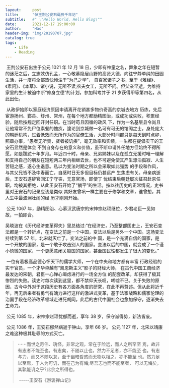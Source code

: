 ```yaml
---
layout:     post
title:      "悼王荆公安石诞辰千年记"
subtitle:   #" \"Hello World, Hello Blog\""
date:       2021-12-17 19:00:00
author:     "Hao"
header-img: "img/20190707.jpg"
catalog: true
tags:
    - Life
    - Reading
---
```

​		王荆公安石出生于公元 1021 年 12 月 18 日，少即有神童之名，舞象之年在短暂的迷茫之后，立志效仿孔孟，一心敬慕隐居山野的高贤大德，向往宁静单纯的田园生活，并一度将全部热忱倾注于“为己之学”， 自百家诸子之书，至于《难经》、《素问》、《本草》、诸小说，无所不读;农夫女工，无所不问。但父亲早逝，为维持家里的生计被迫中断“修身立德”的计划，参加科考并于 21 岁获得甲等第四名，从此出仕。

​		从政伊始即以家庭经济原因申请离开花销甚多物价奇高的京城去地方 历练，先后宦游扬州、鄞县、舒州、常州，在每个地方都励精图治，或成功或失败，积累经验，随后按规定回开封任职。在当时苟且因循的政风 下，作为一名基层县令尚且让他常常不免尸位素餐的愧疚，遑论到京城做一名可有可无的馆阁之士，身处庞大的朝廷机构，过着低效而无所作为的官僚生活，大部分时间都只是每天到时点卯，照章办事，“愚者无所责，贤者被讥疾”，毫无效率和实绩，一生都在提倡实干的王安石显然是体会 不到自身存在的意义和价值，虽不断申请外任地方但始终不得所愿，如是蹉跎十年岁月。年近四十时，母亲、兄弟姊妹以及在孤立无援时唯一理解 和支持自己的朋友在短短两三年内相继去世，也不可避免使其产生漂泊孤寂、人生苦短之感，遂心生退意。私以为变法时期之所以会采取如此强势 的手段和作风，与其父兄皆不及中寿而亡，自感时日无多但目标仍甚远产 生焦虑有关。母亲病逝后，王安石遂辞官回江宁守丧，无意官场，即使丁 忧结束后朝廷屡次征召赴京任职，均被其拒绝，从此王安石开始了“躺平”的生活。按以往历史的正常情况，史书里对王安石的记录应该是类似 其好友曾巩一样主要在于修学和文章，谁曾想，其人生中最波澜壮阔的经 历才刚刚开始。

​		公元 1067 年，励精图治、心慕汉武唐宗的宋神宗赵顼继位，少君老臣一见如故，一拍即合。

​		吴晓波在《历代经济变革得失》里总结过:“在经济史，乃至整部国史上，王安石变法都是一个转折点，在变法之前是一个中国，变法以后是另外一个中国。这场变法持续到第 57 年，北宋就灭亡了。变法之前的中 国，是一个充满自信的国家，是一个开放的国家，是一个敢于攻击别人的国家。变法以后的中国，就变成了一个谨小慎微的国家，一个更愿意闭关锁国的国家，甚至国民性都发生了很大的变化。”

​		一位有着极高品德心怀天下的儒学大师，一个在中央和地方都有丰富 行政经验的实干官员，一个才华卓越有“凯恩斯主义”影子的财经大师， 在古代中国工商经济最发达的宋朝，君臣一心殚心竭虑进行的一场全方位 的配套改革，却获得了极其惨烈的失败。读史时每次读到这里，都不禁仰天长叹，唏嘘不已。关于失败的原因，古今中外对于这段历史有各方面各角度的研究，在此不再赘述。但从此将近千年，再无后来者有勇气有魄力进行这样的激进式变革，基于法家战略和儒家伦理的治国手段在经济改革领域走进死胡同，此后的古代中国社会也愈加保守，逐渐失去生命力。

​		公元 1085 年，宋神宗赵顼忧郁而逝，享年 38 岁，保守派得势，新法皆废。

​		公元 1086 年，王安石郁然病逝于钟山，享年 66 岁。 公元 1127 年，北宋以靖康之难这种极其耻辱的方式灭亡。

> ⋯⋯而世之奇伟、瑰怪，非常之观，常在于险远，而人之所罕至 焉，故非有志者不能至也。有志矣，不随以止也，然力不足者，亦不能至 也。有志与力，而又不随以怠，至于幽暗昏惑而无物以相之，亦不能至 也。然力足以至焉，于人为可讥，而在己为有悔;尽吾志也而不能至者， 可以无悔矣，其孰能讥之乎?此余之所得也。
>
> ​																																												-----王安石《游褒禅山记》

​		